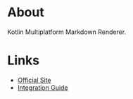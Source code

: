 # About

Kotlin Multiplatform Markdown Renderer.

# Links

- [Official Site](https://github.com/mikepenz/multiplatform-markdown-renderer)
- [Integration Guide](https://github.com/mikepenz/multiplatform-markdown-renderer?tab=readme-ov-file#setup)
